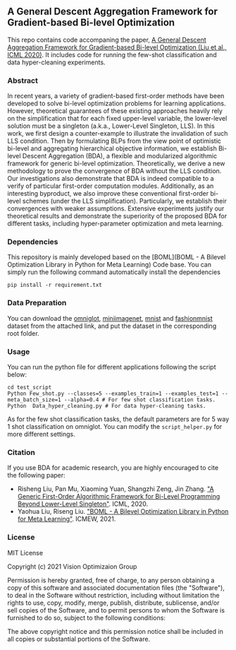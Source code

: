 ## A General Descent Aggregation Framework for Gradient-based Bi-level Optimization
This repo contains code accompaning the paper, [A General Descent Aggregation Framework for Gradient-based Bi-level Optimization (Liu et al., ICML 2020)](https://arxiv.org/abs/2006.04045). It includes code for running the few-shot classification and data hyper-cleaning experiments.

### Abstract
In recent years, a variety of gradient-based first-order methods have been developed to solve bi-level optimization problems for learning applications. However, theoretical guarantees of these existing approaches heavily rely on the simplification that for each fixed upper-level variable, the lower-level solution must be a singleton (a.k.a., Lower-Level Singleton, LLS). In this work, we first design a counter-example to illustrate the invalidation of such LLS condition. Then by formulating BLPs from the view point of optimistic bi-level and aggregating hierarchical objective information, we establish Bi-level Descent Aggregation (BDA), a flexible and modularized algorithmic framework for generic bi-level optimization. Theoretically, we derive a new methodology to prove the convergence of BDA without the LLS condition. Our investigations also demonstrate that BDA is indeed compatible to a verify of particular first-order computation modules. Additionally, as an interesting byproduct, we also improve these conventional first-order bi-level schemes (under the LLS simplification). Particularly, we establish their convergences with weaker assumptions. Extensive experiments justify our theoretical results and demonstrate the superiority of the proposed BDA for different tasks, including hyper-parameter optimization and meta learning.

### Dependencies
This repository is mainly developed based on the [BOML](BOML - A Bilevel Optimization Library in Python for Meta Learning) Code base.
You can simply run the following command automatically install the dependencies

```pip install -r requirement.txt ```


###  Data Preparation

You can download the [omniglot](https://github.com/brendenlake/omniglot), 
[miniimagenet](https://github.com/renmengye/few-shot-ssl-public/), [mnist](http://yann.lecun.com/exdb/mnist/) and [fashionmnist](https://github.com/zalandoresearch/fashion-mnist) dataset from the attached link, and put the dataset in the corresponding root folder.

### Usage

You can run the python file for different applications following the script below:

```
cd test_script
Python Few_shot.py --classes=5 --examples_train=1 --examples_test=1 --meta_batch_size=1 --alpha=0.4 # For few shot classification tasks.
Python  Data_hyper_cleaning.py # For data hyper-cleaning tasks.
```
As for the few shot classification tasks, the default parameters are for 5 way 1 shot classification on omniglot. You can modify the `script_helper.py` for more different settings. 
 
### Citation

If you use BDA for academic research, you are highly encouraged to cite the following paper:
- Risheng Liu, Pan Mu, Xiaoming Yuan, Shangzhi Zeng, Jin Zhang. ["A Generic First-Order Algorithmic Framework for Bi-Level Programming Beyond Lower-Level Singleton"](https://arxiv.org/abs/2006.04045). ICML, 2020.
- Yaohua Liu, Riseng Liu. ["BOML - A Bilevel Optimization Library in Python for Meta Learning"](https://arxiv.org/abs/2009.13357). ICMEW, 2021.

### License 

MIT License

Copyright (c) 2021 Vision Optimizaion Group

Permission is hereby granted, free of charge, to any person obtaining a copy
of this software and associated documentation files (the "Software"), to deal
in the Software without restriction, including without limitation the rights
to use, copy, modify, merge, publish, distribute, sublicense, and/or sell
copies of the Software, and to permit persons to whom the Software is
furnished to do so, subject to the following conditions:

The above copyright notice and this permission notice shall be included in all
copies or substantial portions of the Software.
